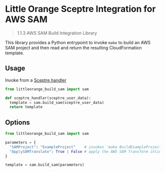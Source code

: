 #  Little Orange Sceptre Integration for AWS SAM

> 1.1.3 AWS SAM Build Integration Library

This library provides a Python entrypoint to invoke `make` to build an AWS SAM project and then read and return the resulting CloudFormation template.

## Usage

Invoke from a [Sceptre handler](../../sceptre/templates/BuildSAM.py)

```python
from littleorange_build_sam import sam

def sceptre_handler(sceptre_user_data):
  template = sam.build_sam(sceptre_user_data)
  return template
```

## Options

```python
from littleorange_build_sam import sam

parameters = {
  "SAMProject": "ExampleProject"    # invokes 'make BuildExampleProject' to trigger AWS SAM build. Required.
  "ApplySAMTranslate": True | False # apply the AWS SAM Transform inline to transform the resulting template into vanilla CloudFormation
}

template = sam.build_sam(parameters)
```


